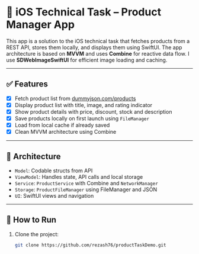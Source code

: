 # 🛒 iOS Technical Task – Product Manager App

This app is a solution to the iOS technical task that fetches products from a REST API, stores them locally, and displays them using SwiftUI. The app architecture is based on **MVVM** and uses **Combine** for reactive data flow. I use **SDWebImageSwiftUI** for efficient image loading and caching.

---

## ✅ Features

- [x] Fetch product list from [dummyjson.com/products](https://dummyjson.com/products)
- [x] Display product list with title, image, and rating indicator
- [x] Show product details with price, discount, stock and description
- [x] Save products locally on first launch using `FileManager`
- [x] Load from local cache if already saved
- [x] Clean MVVM architecture using Combine

---

## 🧱 Architecture

- `Model`: Codable structs from API
- `ViewModel`: Handles state, API calls and local storage
- `Service`: `ProductService` with Combine and `NetworkManager`
- `Storage`: `ProductFileManager` using FileManager and JSON
- `UI`: SwiftUI views and navigation

---

## 🚀 How to Run

1. Clone the project:
   ```bash
   git clone https://github.com/rezash76/productTaskDemo.git
